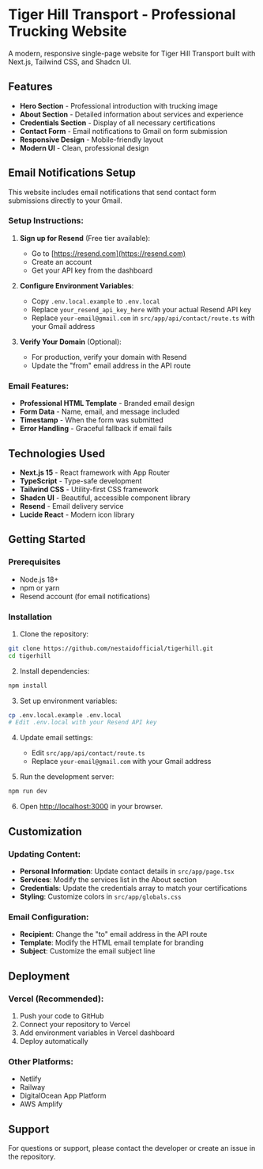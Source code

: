 # Tiger Hill Transport - Professional Trucking Website

A modern, responsive single-page website for Tiger Hill Transport built with Next.js, Tailwind CSS, and Shadcn UI.

## Features

- **Hero Section** - Professional introduction with trucking image
- **About Section** - Detailed information about services and experience
- **Credentials Section** - Display of all necessary certifications
- **Contact Form** - Email notifications to Gmail on form submission
- **Responsive Design** - Mobile-friendly layout
- **Modern UI** - Clean, professional design

## Email Notifications Setup

This website includes email notifications that send contact form submissions directly to your Gmail.

### Setup Instructions:

1. **Sign up for Resend** (Free tier available):
   - Go to [https://resend.com](https://resend.com)
   - Create an account
   - Get your API key from the dashboard

2. **Configure Environment Variables**:
   - Copy `.env.local.example` to `.env.local`
   - Replace `your_resend_api_key_here` with your actual Resend API key
   - Replace `your-email@gmail.com` in `src/app/api/contact/route.ts` with your Gmail address

3. **Verify Your Domain** (Optional):
   - For production, verify your domain with Resend
   - Update the "from" email address in the API route

### Email Features:
- **Professional HTML Template** - Branded email design
- **Form Data** - Name, email, and message included
- **Timestamp** - When the form was submitted
- **Error Handling** - Graceful fallback if email fails

## Technologies Used

- **Next.js 15** - React framework with App Router
- **TypeScript** - Type-safe development
- **Tailwind CSS** - Utility-first CSS framework
- **Shadcn UI** - Beautiful, accessible component library
- **Resend** - Email delivery service
- **Lucide React** - Modern icon library

## Getting Started

### Prerequisites
- Node.js 18+
- npm or yarn
- Resend account (for email notifications)

### Installation

1. Clone the repository:
```bash
git clone https://github.com/nestaidofficial/tigerhill.git
cd tigerhill
```

2. Install dependencies:
```bash
npm install
```

3. Set up environment variables:
```bash
cp .env.local.example .env.local
# Edit .env.local with your Resend API key
```

4. Update email settings:
   - Edit `src/app/api/contact/route.ts`
   - Replace `your-email@gmail.com` with your Gmail address

5. Run the development server:
```bash
npm run dev
```

6. Open [http://localhost:3000](http://localhost:3000) in your browser.

## Customization

### Updating Content:
- **Personal Information**: Update contact details in `src/app/page.tsx`
- **Services**: Modify the services list in the About section
- **Credentials**: Update the credentials array to match your certifications
- **Styling**: Customize colors in `src/app/globals.css`

### Email Configuration:
- **Recipient**: Change the "to" email address in the API route
- **Template**: Modify the HTML email template for branding
- **Subject**: Customize the email subject line

## Deployment

### Vercel (Recommended):
1. Push your code to GitHub
2. Connect your repository to Vercel
3. Add environment variables in Vercel dashboard
4. Deploy automatically

### Other Platforms:
- Netlify
- Railway
- DigitalOcean App Platform
- AWS Amplify

## Support

For questions or support, please contact the developer or create an issue in the repository.
